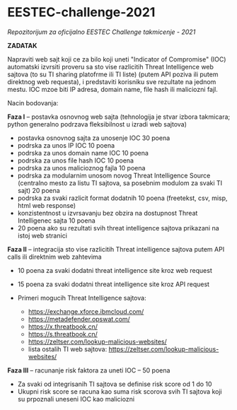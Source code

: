 # EESTEC-challenge-2021
_Repozitorijum za oficijalno EESTEC Challenge takmicenje - 2021_

**ZADATAK**

Napraviti web sajt koji ce za bilo koji uneti &quot;Indicator of Compromise&quot; (IOC) automatski izvrsiti proveru sa sto vise razlicitih Threat Intelligence web sajtova (to su TI sharing platofrme ili TI liste) (putem API poziva ili putem direktnog web requesta), i predstaviti korisniku sve rezultate na jednom mestu. IOC mzoe biti IP adresa, domain name, file hash ili maliciozni fajl.

Nacin bodovanja:

**Faza I** – postavka osnovnog web sajta (tehnologija je stvar izbora takmicara; python generalno podrzava fleksibilnost u izradi web sajtova)

  - postavka osnovnog sajta za unosenje IOC 30 poena
  - podrska za unos IP IOC 10 poena
  - podrska za unos domain name IOC 10 poena
  - podrska za unos file hash IOC 10 poena
  - podrska za unos malicioznog fajla 10 poena
  - podrska za modularnim unosom novog Threat Intelligence Source (centralno mesto za listu TI sajtova, sa posebnim modulom za svaki TI sajt) 20 poena
  - podrska za svaki razlicit format dodatnih 10 poena (freetekst, csv, misp, html web response)
  - konzistentnost u izvrsavanju bez obzira na dostupnost Threat Intelligenec sajta 10 poena
  - 20 poena ako su rezultati svih threat intelligence sajtova prikazani na istoj web stranici

**Faza II** – integracija sto vise razlicitih Threat intelligence sajtova putem API calls ili direktnim web zahtevima

- 10 poena za svaki dodatni threat intelligence site kroz web request
- 15 poena za svaki dodatni threat intelligence site kroz API request
- Primeri mogucih Threat Intelligence sajtova:

  - https://exchange.xforce.ibmcloud.com/
  - https://metadefender.opswat.com/
  - https://x.threatbook.cn/
  - https://s.threatbook.cn/
  - https://zeltser.com/lookup-malicious-websites/
  - lista ostalih TI web sajtova: https://zeltser.com/lookup-malicious-websites/

**Faza III** – racunanje risk faktora za uneti IOC – 50 poena

- Za svaki od integrisanih TI sajtova se definise risk score od 1 do 10
- Ukupni risk score se racuna kao suma risk scorova svih TI sajtova koji su prpoznali uneseni IOC kao maliciozni
